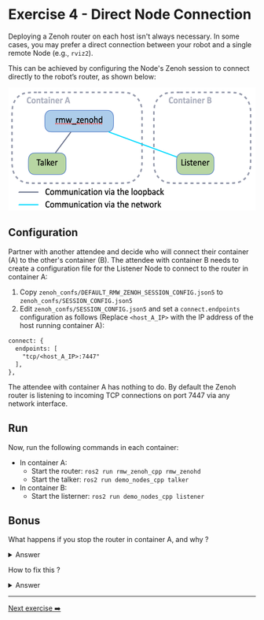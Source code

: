 # Exercise 4 - Direct Node Connection

Deploying a Zenoh router on each host isn't always necessary. In some cases, you may prefer a direct connection between your robot and a single remote Node (e.g., `rviz2`).

This can be achieved by configuring the Node's Zenoh session to connect directly to the robot’s router, as shown below:

<p align="center"><img src="pictures/node-to-router-connectivity.png"  height="250" alt="node-to-router-connectivity"/></p>

## Configuration

Partner with another attendee and decide who will connect their container (A) to the other's container (B).
The attendee with container B needs to create a configuration file for the Listener Node to connect to the router in container A:

1. Copy `zenoh_confs/DEFAULT_RMW_ZENOH_SESSION_CONFIG.json5` to `zenoh_confs/SESSION_CONFIG.json5`
2. Edit `zenoh_confs/SESSION_CONFIG.json5` and set a `connect.endpoints` configuration as follows (Replace `<host_A_IP>` with the IP address of the host running container A):

```json5
connect: {
  endpoints: [
    "tcp/<host_A_IP>:7447"
  ],
},
```

The attendee with container A has nothing to do. By default the Zenoh router is listening to incoming TCP connections on port 7447 via any network interface.

## Run

Now, run the following commands in each container:

* In container A:
  * Start the router: `ros2 run rmw_zenoh_cpp rmw_zenohd`
  * Start the talker: `ros2 run demo_nodes_cpp talker`
* In container B:
  * Start the listerner: `ros2 run demo_nodes_cpp listener`

## Bonus

What happens if you stop the router in container A, and why ?

<details>
<summary>Answer</summary>
The communication between the Talker and the Listener stops!
The reason is that there was no peer-to-peer connectivity established between the Talker and the Listener, since each one is by default listening for incoming connection only on their respective `localhost` interface. See the `listen.endpoints` configuration in [zenoh_confs/DEFAULT_RMW_ZENOH_SESSION_CONFIG.json5](../zenoh_confs/DEFAULT_RMW_ZENOH_SESSION_CONFIG.json5).
</details>

How to fix this ?

<details>
<summary>Answer</summary>
You need to configure the Listener node in container B to listen for incoming connections on all network interfaces, not just `localhost`:
* Edit `zenoh_confs/SESSION_CONFIG.json5` and set `listen.endpoints` configuration as follows:

```json5
connect: {
  endpoints: [
    "tcp/[::]:0"
  ],
},
```

The Zenoh gossip protocol will do the rest: forwarding the Listener endpoint to the Talker, and the Talker will automatically connect to the Listener.

<p align="center"><img src="pictures/node-to-node-connectivity.png"  height="300" alt="node-to-node-connectivity"/></p>

</details>

---
[Next exercise ➡️](ex-5.md)
